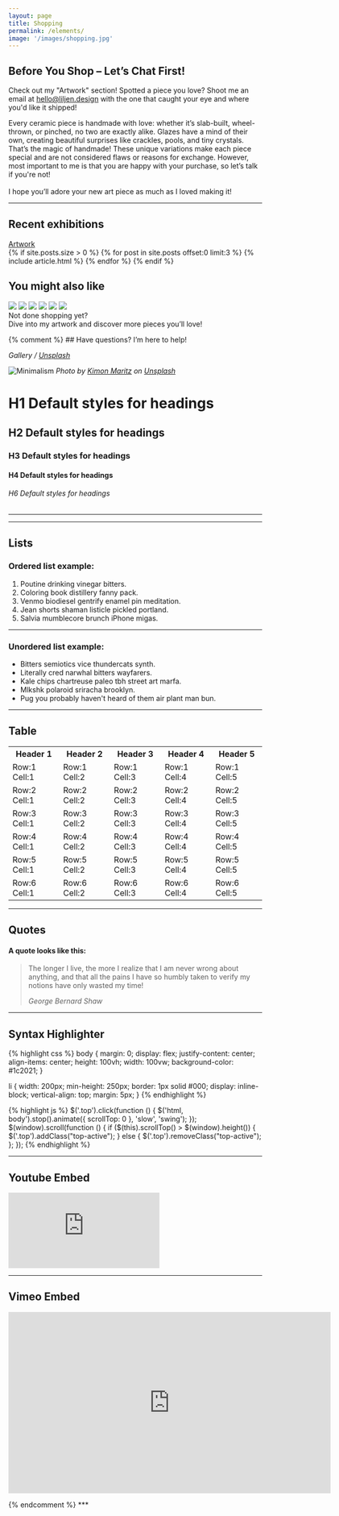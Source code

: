 ```yaml
---
layout: page
title: Shopping
permalink: /elements/
image: '/images/shopping.jpg'
---
```


## Before You Shop – Let’s Chat First!

Check out my "Artwork" section! Spotted a piece you love? Shoot me an email at [hello@liljen.design](mailto:hello@liljen.design) with the one that caught your eye and where you'd like it shipped!

Every ceramic piece is handmade with love: whether it’s slab-built, wheel-thrown, or pinched, no two are exactly alike. Glazes have a mind of their own, creating beautiful surprises like crackles, pools, and tiny crystals. 
That’s the magic of handmade! These unique variations make each piece special and are not considered flaws or reasons for exchange. 
However, most important to me is that you are happy with your purchase, so let’s talk if you're not!
<br><br>I hope you’ll adore your new art piece as much as I loved making it! 

 ***

<!-- begin blog -->
<section class="blog section">

  <div class="container">
    <div class="row">
      <div class="col col-12">
        <div class="section__info">
          <div class="section__head">
            <h2 class="section__title">Recent exhibitions</h2>
            <a class="section__link" href="{{ '/blog' | relative_url }}">Artwork</a>
          </div>
        </div>
      </div>
    </div>
  </div>

  <div class="container">
    <div class="row">
      {% if site.posts.size > 0 %}
        {% for post in site.posts offset:0 limit:3 %}
          {% include article.html %}
        {% endfor %}
      {% endif %}
    </div>
  </div>

</section>
<!-- end blog -->


## You might also like

<div class="gallery-box">
  <div class="gallery">
    <img src="/images/corals.jpg">
    <img src="/images/FloralNo1.jpg">
    <img src="/images/blackRoses.jpg">
    <img src="/images/bluebarnecal.jpg">
    <img src="/images/gallery8.jpg">
    <img src="/images/FortuneCookies2.jpg">
  </div>Not done shopping yet? <br>Dive into my artwork and discover more pieces you’ll love!
 
{% comment %} ## Have questions? I’m here to help!

 
  <em>Gallery / <a href="https://unsplash.com/" target="_blank">Unsplash</a></em>
</div>

![Minimalism]({{site.baseurl}}/images/04.jpg)
*Photo by [Kimon Maritz](https://unsplash.com/photos/mQiZnKwGXW0) on [Unsplash](https://unsplash.com/)*



# H1 Default styles for headings
## H2 Default styles for headings
### H3 Default styles for headings
#### H4 Default styles for headings
###### H6 Default styles for headings

***
***

## Lists

### Ordered list example:

1. Poutine drinking vinegar bitters.
2. Coloring book distillery fanny pack.
3. Venmo biodiesel gentrify enamel pin meditation.
4. Jean shorts shaman listicle pickled portland.
5. Salvia mumblecore brunch iPhone migas.

***

### Unordered list example:

* Bitters semiotics vice thundercats synth.
* Literally cred narwhal bitters wayfarers.
* Kale chips chartreuse paleo tbh street art marfa.
* Mlkshk polaroid sriracha brooklyn.
* Pug you probably haven't heard of them air plant man bun.

***

## Table

<div class="table-container">
  <table>
    <tr><th>Header 1</th><th>Header 2</th><th>Header 3</th><th>Header 4</th><th>Header 5</th></tr>
    <tr><td>Row:1 Cell:1</td><td>Row:1 Cell:2</td><td>Row:1 Cell:3</td><td>Row:1 Cell:4</td><td>Row:1 Cell:5</td></tr>
    <tr><td>Row:2 Cell:1</td><td>Row:2 Cell:2</td><td>Row:2 Cell:3</td><td>Row:2 Cell:4</td><td>Row:2 Cell:5</td></tr>
    <tr><td>Row:3 Cell:1</td><td>Row:3 Cell:2</td><td>Row:3 Cell:3</td><td>Row:3 Cell:4</td><td>Row:3 Cell:5</td></tr>
    <tr><td>Row:4 Cell:1</td><td>Row:4 Cell:2</td><td>Row:4 Cell:3</td><td>Row:4 Cell:4</td><td>Row:4 Cell:5</td></tr>
    <tr><td>Row:5 Cell:1</td><td>Row:5 Cell:2</td><td>Row:5 Cell:3</td><td>Row:5 Cell:4</td><td>Row:5 Cell:5</td></tr>
    <tr><td>Row:6 Cell:1</td><td>Row:6 Cell:2</td><td>Row:6 Cell:3</td><td>Row:6 Cell:4</td><td>Row:6 Cell:5</td></tr>
  </table>
</div>

***

## Quotes

#### A quote looks like this:

> The longer I live, the more I realize that I am never wrong about anything, and that all the pains I have so humbly taken to verify my notions have only wasted my time!
>
> <cite>George Bernard Shaw</cite>

***



## Syntax Highlighter

{% highlight css %}
body {
  margin: 0;
  display: flex;
  justify-content: center;
  align-items: center;
  height: 100vh;
  width: 100vw;
  background-color: #1c2021;
}

li {
  width: 200px;
  min-height: 250px;
  border: 1px solid #000;
  display: inline-block;
  vertical-align: top;
  margin: 5px;
}
{% endhighlight %}

{% highlight js %}
  $('.top').click(function () {
    $('html, body').stop().animate({ scrollTop: 0 }, 'slow', 'swing');
  });
  $(window).scroll(function () {
    if ($(this).scrollTop() > $(window).height()) {
      $('.top').addClass("top-active");
    } else {
      $('.top').removeClass("top-active");
    };
  });
{% endhighlight %}


***

## Youtube Embed

<p><iframe src="https://www.youtube.com/embed/hRXd0MMsixI" frameborder="0" allowfullscreen></iframe></p>

***

## Vimeo Embed

<p><iframe src="https://player.vimeo.com/video/147264547?title=0&byline=0" width="640" height="360" frameborder="0" allowfullscreen></iframe></p>
{% endcomment %}
***